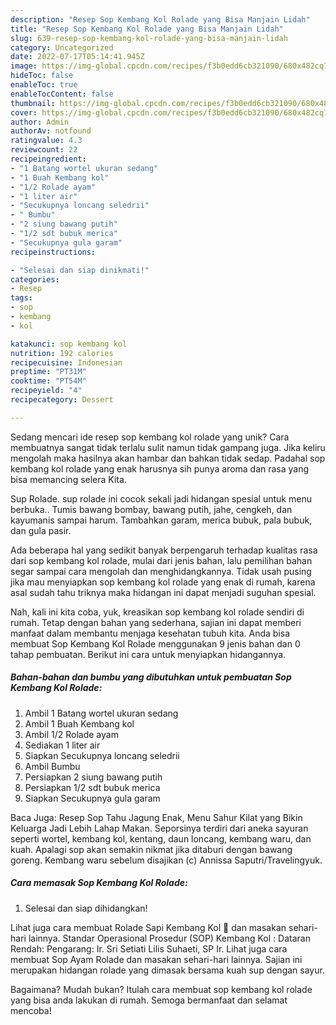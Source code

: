 ```yaml
---
description: "Resep Sop Kembang Kol Rolade yang Bisa Manjain Lidah"
title: "Resep Sop Kembang Kol Rolade yang Bisa Manjain Lidah"
slug: 639-resep-sop-kembang-kol-rolade-yang-bisa-manjain-lidah
category: Uncategorized
date: 2022-07-17T05:14:41.945Z
image: https://img-global.cpcdn.com/recipes/f3b0edd6cb321090/680x482cq70/sop-kembang-kol-rolade-foto-resep-utama.jpg
hideToc: false
enableToc: true
enableTocContent: false
thumbnail: https://img-global.cpcdn.com/recipes/f3b0edd6cb321090/680x482cq70/sop-kembang-kol-rolade-foto-resep-utama.jpg
cover: https://img-global.cpcdn.com/recipes/f3b0edd6cb321090/680x482cq70/sop-kembang-kol-rolade-foto-resep-utama.jpg
author: Admin
authorAv: notfound
ratingvalue: 4.3
reviewcount: 22
recipeingredient:
- "1 Batang wortel ukuran sedang"
- "1 Buah Kembang kol"
- "1/2 Rolade ayam"
- "1 liter air"
- "Secukupnya loncang seledrii"
- " Bumbu"
- "2 siung bawang putih"
- "1/2 sdt bubuk merica"
- "Secukupnya gula garam"
recipeinstructions:

- "Selesai dan siap dinikmati!"
categories:
- Resep
tags:
- sop
- kembang
- kol

katakunci: sop kembang kol 
nutrition: 192 calories
recipecuisine: Indonesian
preptime: "PT31M"
cooktime: "PT54M"
recipeyield: "4"
recipecategory: Dessert

---
```





Sedang mencari ide resep sop kembang kol rolade yang unik? Cara membuatnya sangat tidak terlalu sulit namun tidak gampang juga. Jika keliru mengolah maka hasilnya akan hambar dan bahkan tidak sedap. Padahal sop kembang kol rolade yang enak harusnya sih punya aroma dan rasa yang bisa memancing selera Kita.





Sup Rolade. sup rolade ini cocok sekali jadi hidangan spesial untuk menu berbuka.. Tumis bawang bombay, bawang putih, jahe, cengkeh, dan kayumanis sampai harum. Tambahkan garam, merica bubuk, pala bubuk, dan gula pasir.

Ada beberapa hal yang sedikit banyak berpengaruh terhadap kualitas rasa dari sop kembang kol rolade, mulai dari jenis bahan, lalu pemilihan bahan segar sampai cara mengolah dan menghidangkannya. Tidak usah pusing jika mau menyiapkan sop kembang kol rolade yang enak di rumah, karena asal sudah tahu triknya maka hidangan ini dapat menjadi suguhan spesial.






Nah, kali ini kita coba, yuk, kreasikan sop kembang kol rolade sendiri di rumah. Tetap dengan bahan yang sederhana, sajian ini dapat memberi manfaat dalam membantu menjaga kesehatan tubuh kita. Anda bisa membuat Sop Kembang Kol Rolade menggunakan 9 jenis bahan dan 0 tahap pembuatan. Berikut ini cara untuk menyiapkan hidangannya.

<!--inarticleads1-->

##### Bahan-bahan dan bumbu yang dibutuhkan untuk pembuatan Sop Kembang Kol Rolade:

1. Ambil 1 Batang wortel ukuran sedang
1. Ambil 1 Buah Kembang kol
1. Ambil 1/2 Rolade ayam
1. Sediakan 1 liter air
1. Siapkan Secukupnya loncang seledrii
1. Ambil  Bumbu
1. Persiapkan 2 siung bawang putih
1. Persiapkan 1/2 sdt bubuk merica
1. Siapkan Secukupnya gula garam


Baca Juga: Resep Sop Tahu Jagung Enak, Menu Sahur Kilat yang Bikin Keluarga Jadi Lebih Lahap Makan. Seporsinya terdiri dari aneka sayuran seperti wortel, kembang kol, kentang, daun loncang, kembang waru, dan kuah. Apalagi sop akan semakin nikmat jika ditaburi dengan bawang goreng. Kembang waru sebelum disajikan (c) Annissa Saputri/Travelingyuk. 

<!--inarticleads2-->

##### Cara memasak Sop Kembang Kol Rolade:


1. Selesai dan siap dihidangkan!

Lihat juga cara membuat Rolade Sapi Kembang Kol 🌳 dan masakan sehari-hari lainnya. Standar Operasional Prosedur (SOP) Kembang Kol : Dataran Rendah: Pengarang: Ir. Sri Setiati Lilis Suhaeti, SP Ir. Lihat juga cara membuat Sop Ayam Rolade dan masakan sehari-hari lainnya. Sajian ini merupakan hidangan rolade yang dimasak bersama kuah sup dengan sayur. 

Bagaimana? Mudah bukan? Itulah cara membuat sop kembang kol rolade yang bisa anda lakukan di rumah. Semoga bermanfaat dan selamat mencoba!
